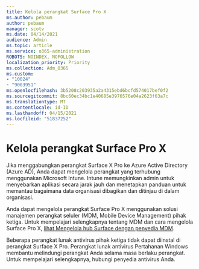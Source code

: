 ```yaml
---
title: Kelola perangkat Surface Pro X
ms.author: pebaum
author: pebaum
manager: scotv
ms.date: 04/14/2021
audience: Admin
ms.topic: article
ms.service: o365-administration
ROBOTS: NOINDEX, NOFOLLOW
localization_priority: Priority
ms.collection: Adm_O365
ms.custom:
- "10024"
- "9003951"
ms.openlocfilehash: 3b5208c203935a2a4315ebd6bcfd574017bef0f2
ms.sourcegitcommit: 8bc60ec34bc1e40685e3976576e04a2623f63a7c
ms.translationtype: MT
ms.contentlocale: id-ID
ms.lasthandoff: 04/15/2021
ms.locfileid: "51837252"
---
```

# <a name="manage-surface-pro-x-devices"></a>Kelola perangkat Surface Pro X

Jika menggabungkan perangkat Surface X Pro ke Azure Active Directory (Azure AD), Anda dapat mengelola perangkat yang terhubung menggunakan Microsoft Intune. Intune memungkinkan admin untuk menyebarkan aplikasi secara jarak jauh dan menetapkan panduan untuk memantau bagaimana data organisasi dibagikan dan ditinjau di dalam organisasi.

Anda dapat mengelola perangkat Surface Pro X menggunakan solusi manajemen perangkat seluler (MDM, Mobile Device Management) pihak ketiga. Untuk mempelajari selengkapnya tentang MDM dan cara mengelola Surface Pro X, [lihat Mengelola hub Surface dengan penyedia MDM](https://docs.microsoft.com/surface-hub/manage-settings-with-mdm-for-surface-hub).

Beberapa perangkat lunak antivirus pihak ketiga tidak dapat diinstal di perangkat Surface X Pro. Perangkat lunak antivirus Pertahanan Windows membantu melindungi perangkat Anda selama masa berlaku perangkat. Untuk mempelajari selengkapnya, hubungi penyedia antivirus Anda.

